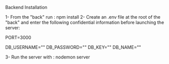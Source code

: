 Backend Installation

1- From the "back" run : npm install
2- Create an .env file at the root of the "back" and enter the following confidential information before launching the server:

PORT=3000

DB_USERNAME=""
DB_PASSWORD=""
DB_KEY=""
DB_NAME=""

3- Run the server with : nodemon server
